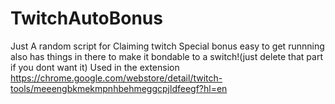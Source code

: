 # TwitchAutoBonus
Just A random script for Claiming twitch Special bonus easy to get runnning also has things in there to make it bondable to a switch!(just delete that part if you dont want it)
Used in the extension https://chrome.google.com/webstore/detail/twitch-tools/meeengbkmekmpnhbehmeggcpjldfeegf?hl=en
